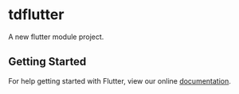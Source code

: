 # tdflutter

A new flutter module project.

## Getting Started

For help getting started with Flutter, view our online
[documentation](https://flutter.dev/).
